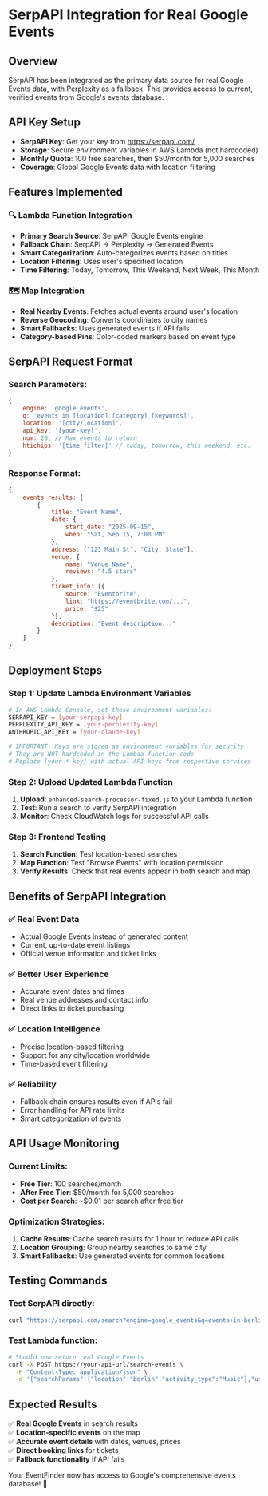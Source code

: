 # SerpAPI Integration for Real Google Events

## Overview
SerpAPI has been integrated as the primary data source for real Google Events data, with Perplexity as a fallback. This provides access to current, verified events from Google's events database.

## API Key Setup
- **SerpAPI Key**: Get your key from https://serpapi.com/
- **Storage**: Secure environment variables in AWS Lambda (not hardcoded)
- **Monthly Quota**: 100 free searches, then $50/month for 5,000 searches
- **Coverage**: Global Google Events data with location filtering

## Features Implemented

### 🔍 **Lambda Function Integration**
- **Primary Search Source**: SerpAPI Google Events engine
- **Fallback Chain**: SerpAPI → Perplexity → Generated Events
- **Smart Categorization**: Auto-categorizes events based on titles
- **Location Filtering**: Uses user's specified location
- **Time Filtering**: Today, Tomorrow, This Weekend, Next Week, This Month

### 🗺️ **Map Integration**
- **Real Nearby Events**: Fetches actual events around user's location
- **Reverse Geocoding**: Converts coordinates to city names
- **Smart Fallbacks**: Uses generated events if API fails
- **Category-based Pins**: Color-coded markers based on event type

## SerpAPI Request Format

### Search Parameters:
```javascript
{
    engine: 'google_events',
    q: 'events in [location] [category] [keywords]',
    location: '[city/location]',
    api_key: '[your-key]',
    num: 20, // Max events to return
    htichips: '[time_filter]' // today, tomorrow, this_weekend, etc.
}
```

### Response Format:
```javascript
{
    events_results: [
        {
            title: "Event Name",
            date: {
                start_date: "2025-09-15",
                when: "Sat, Sep 15, 7:00 PM"
            },
            address: ["123 Main St", "City, State"],
            venue: {
                name: "Venue Name",
                reviews: "4.5 stars"
            },
            ticket_info: [{
                source: "Eventbrite",
                link: "https://eventbrite.com/...",
                price: "$25"
            }],
            description: "Event description..."
        }
    ]
}
```

## Deployment Steps

### Step 1: Update Lambda Environment Variables
```bash
# In AWS Lambda Console, set these environment variables:
SERPAPI_KEY = [your-serpapi-key]
PERPLEXITY_API_KEY = [your-perplexity-key] 
ANTHROPIC_API_KEY = [your-claude-key]

# IMPORTANT: Keys are stored as environment variables for security
# They are NOT hardcoded in the Lambda function code
# Replace [your-*-key] with actual API keys from respective services
```

### Step 2: Upload Updated Lambda Function
1. **Upload**: `enhanced-search-processor-fixed.js` to your Lambda function
2. **Test**: Run a search to verify SerpAPI integration
3. **Monitor**: Check CloudWatch logs for successful API calls

### Step 3: Frontend Testing
1. **Search Function**: Test location-based searches
2. **Map Function**: Test "Browse Events" with location permission
3. **Verify Results**: Check that real events appear in both search and map

## Benefits of SerpAPI Integration

### ✅ **Real Event Data**
- Actual Google Events instead of generated content
- Current, up-to-date event listings
- Official venue information and ticket links

### ✅ **Better User Experience**
- Accurate event dates and times
- Real venue addresses and contact info
- Direct links to ticket purchasing

### ✅ **Location Intelligence**
- Precise location-based filtering
- Support for any city/location worldwide
- Time-based event filtering

### ✅ **Reliability**
- Fallback chain ensures results even if APIs fail
- Error handling for API rate limits
- Smart categorization of events

## API Usage Monitoring

### Current Limits:
- **Free Tier**: 100 searches/month
- **After Free Tier**: $50/month for 5,000 searches
- **Cost per Search**: ~$0.01 per search after free tier

### Optimization Strategies:
1. **Cache Results**: Cache search results for 1 hour to reduce API calls
2. **Location Grouping**: Group nearby searches to same city
3. **Smart Fallbacks**: Use generated events for common locations

## Testing Commands

### Test SerpAPI directly:
```bash
curl "https://serpapi.com/search?engine=google_events&q=events+in+berlin&location=berlin&api_key=[your-serpapi-key]"
```

### Test Lambda function:
```bash
# Should now return real Google Events
curl -X POST https://your-api-url/search-events \
  -H "Content-Type: application/json" \
  -d '{"searchParams":{"location":"berlin","activity_type":"Music"},"userId":"test"}'
```

## Expected Results
✅ **Real Google Events** in search results  
✅ **Location-specific events** on the map  
✅ **Accurate event details** with dates, venues, prices  
✅ **Direct booking links** for tickets  
✅ **Fallback functionality** if API fails  

Your EventFinder now has access to Google's comprehensive events database! 🎉